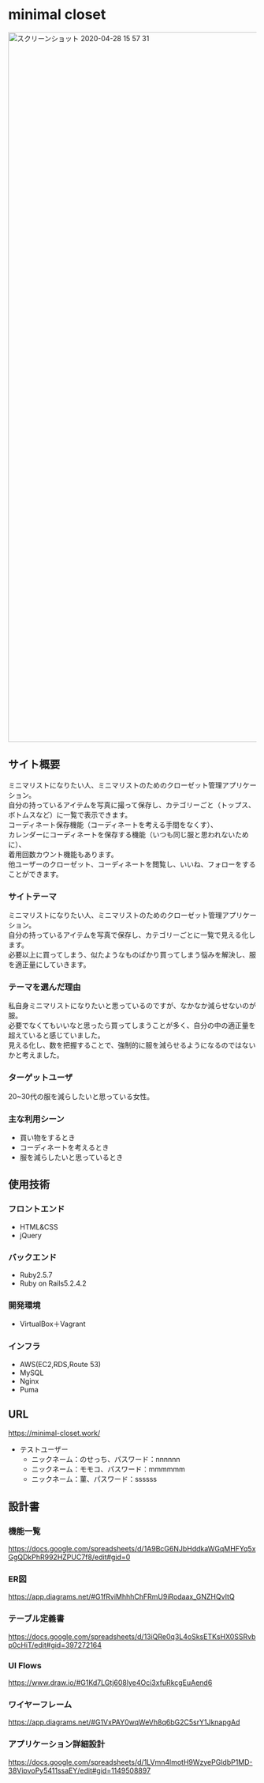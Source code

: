# minimal closet
<img width="1436" alt="スクリーンショット 2020-04-28 15 57 31" src="https://user-images.githubusercontent.com/59720615/80457843-e9300b00-896a-11ea-942d-d2f0eda995c0.png">

## サイト概要
ミニマリストになりたい人、ミニマリストのためのクローゼット管理アプリケーション。<br>
自分の持っているアイテムを写真に撮って保存し、カテゴリーごと（トップス、ボトムスなど）に一覧で表示できます。<br>
コーディネート保存機能（コーディネートを考える手間をなくす）、<br>
カレンダーにコーディネートを保存する機能（いつも同じ服と思われないために）、<br>
着用回数カウント機能もあります。<br>
他ユーザーのクローゼット、コーディネートを閲覧し、いいね、フォローをすることができます。

### サイトテーマ
ミニマリストになりたい人、ミニマリストのためのクローゼット管理アプリケーション。<br>
自分の持っているアイテムを写真で保存し、カテゴリーごとに一覧で見える化します。<br>
必要以上に買ってしまう、似たようなものばかり買ってしまう悩みを解決し、服を適正量にしていきます。


### テーマを選んだ理由
私自身ミニマリストになりたいと思っているのですが、なかなか減らせないのが服。<br>
必要でなくてもいいなと思ったら買ってしまうことが多く、自分の中の適正量を超えていると感じていました。<br>
見える化し、数を把握することで、強制的に服を減らせるようになるのではないかと考えました。


### ターゲットユーザ
20~30代の服を減らしたいと思っている女性。

### 主な利用シーン
- 買い物をするとき
- コーディネートを考えるとき
- 服を減らしたいと思っているとき

## 使用技術
### フロントエンド
- HTML&CSS
- jQuery
### バックエンド
- Ruby2.5.7
- Ruby on Rails5.2.4.2
### 開発環境
- VirtualBox＋Vagrant
### インフラ
- AWS(EC2,RDS,Route 53)
- MySQL
- Nginx
- Puma

## URL
https://minimal-closet.work/
- テストユーザー
  - ニックネーム：のせっち、パスワード：nnnnnn
  - ニックネーム：モモコ、パスワード：mmmmmm
  - ニックネーム：菫、パスワード：ssssss


## 設計書
### 機能一覧
https://docs.google.com/spreadsheets/d/1A9BcG6NJbHddkaWGqMHFYq5xGgQDkPhR992HZPUC7f8/edit#gid=0

### ER図
https://app.diagrams.net/#G1fRviMhhhChFRmU9iRodaax_GNZHQvItQ

### テーブル定義書
https://docs.google.com/spreadsheets/d/13iQRe0q3L4oSksETKsHX0SSRvbp0cHiT/edit#gid=397272164

### UI Flows
https://www.draw.io/#G1Kd7LGtj608lye4Oci3xfuRkcgEuAend6

### ワイヤーフレーム
https://app.diagrams.net/#G1VxPAY0wqWeVh8q6bG2C5srY1JknapgAd

### アプリケーション詳細設計
https://docs.google.com/spreadsheets/d/1LVmn4lmotH9WzyePGldbP1MD-38VipvoPy5411ssaEY/edit#gid=1149508897